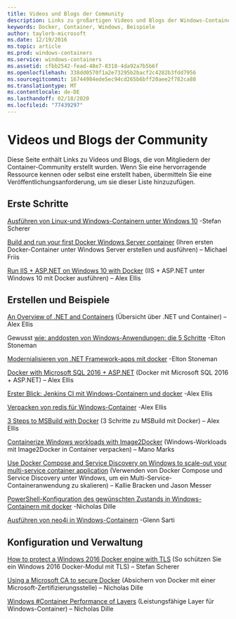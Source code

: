 ```yaml
---
title: Videos und Blogs der Community
description: Links zu großartigen Videos und Blogs der Windows-Container-Community
keywords: Docker, Container, Windows, Beispiele
author: taylorb-microsoft
ms.date: 12/19/2016
ms.topic: article
ms.prod: windows-containers
ms.service: windows-containers
ms.assetid: cfbb2542-fead-48e7-8318-4da92a7b5b6f
ms.openlocfilehash: 338dd0570f1a2e73295b2bacf2c4282b3fdd7956
ms.sourcegitcommit: 16744984ede5ec94cd265b6bff20aee2f782ca88
ms.translationtype: MT
ms.contentlocale: de-DE
ms.lasthandoff: 02/18/2020
ms.locfileid: "77439297"
---
```

# <a name="community-videos-and-blogs"></a>Videos und Blogs der Community

Diese Seite enthält Links zu Videos und Blogs, die von Mitgliedern der Container-Community erstellt wurden.  Wenn Sie eine hervorragende Ressource kennen oder selbst eine erstellt haben, übermitteln Sie eine Veröffentlichungsanforderung, um sie dieser Liste hinzuzufügen.

## <a name="getting-started"></a>Erste Schritte

[Ausführen von Linux-und Windows-Containern unter Windows 10](https://stefanscherer.github.io/run-linux-and-windows-containers-on-windows-10/) -Stefan Scherer

[Build and run your first Docker Windows Server container](https://blog.docker.com/2016/09/build-your-first-docker-windows-server-container/) (Ihren ersten Docker-Container unter Windows Server erstellen und ausführen) – Michael Friis

[Run IIS + ASP.NET on Windows 10 with Docker](https://blog.alexellis.io/run-iis-asp-net-on-windows-10-with-docker/) (IIS + ASP.NET unter Windows 10 mit Docker ausführen) – Alex Ellis

## <a name="building-and-examples"></a>Erstellen und Beispiele

[An Overview of .NET and Containers](https://blog.alexellis.io/docker-dotnet-containers/) (Übersicht über .NET und Container) – Alex Ellis

Gewusst [wie: anddosten von Windows-Anwendungen: die 5 Schritte](https://blog.sixeyed.com/how-to-dockerize-windows-applications/) -Elton Stoneman

[Modernialisieren von .NET Framework-apps mit docker](https://www.pluralsight.com/courses/modernizing-dotnet-framework-apps-docker?clickid=UVL20JTFpzK6UDSX5n1b5zmyUkgWUPWOz3Pjwg0&irgwc=1&mpid=1197078&utm_source=impactradius&utm_medium=digital_affiliate&utm_campaign=1197078&aid=7010a000001xAKZAA2) -Elton Stoneman

[Docker with Microsoft SQL 2016 + ASP.NET](https://blog.alexellis.io/docker-does-sql2016-aspnet/) (Docker mit Microsoft SQL 2016 + ASP.NET) – Alex Ellis

[Erster Blick: Jenkins CI mit Windows-Containern und docker](https://blog.alexellis.io/continuous-integration-docker-windows-containers/) -Alex Ellis

[Verpacken von redis für Windows-Container](https://blog.alexellis.io/packaging-windows-containers/) -Alex Ellis

[3 Steps to MSBuild with Docker](https://blog.alexellis.io/3-steps-to-msbuild-with-docker/) (3 Schritte zu MSBuild mit Docker) – Alex Ellis

[Containerize Windows workloads with Image2Docker](https://blog.docker.com/2016/10/containerize-windows-workloads-image2docker/) (Windows-Workloads mit Image2Docker in Container verpacken) – Mano Marks

[Use Docker Compose and Service Discovery on Windows to scale-out your multi-service container application](https://techcommunity.microsoft.com/t5/Containers/Use-Docker-Compose-and-Service-Discovery-on-Windows-to-scale-out/ba-p/382312) (Verwenden von Docker Compose und Service Discovery unter Windows, um ein Multi-Service-Containeranwendung zu skalieren) – Kallie Bracken und Jason Messer

[PowerShell-Konfiguration des gewünschten Zustands in Windows-Containern mit docker](https://dille.name/blog/2016/06/17/powershell-desired-state-configuration-psdsc-in-windows-containers-using-docker/) -Nicholas Dille

[Ausführen von neo4j in Windows-Containern](https://glennsarti.github.io/blog/neo4j-nano-containers) -Glenn Sarti

## <a name="configuration-and-managment"></a>Konfiguration und Verwaltung

[How to protect a Windows 2016 Docker engine with TLS](https://stefanscherer.github.io/protecting-a-windows-2016-docker-engine-with-tls/) (So schützen Sie ein Windows 2016 Docker-Modul mit TLS) – Stefan Scherer

[Using a Microsoft CA to secure Docker](https://dille.name/blog/2016/11/08/using-a-microsoft-ca-to-secure-docker/) (Absichern von Docker mit einer Microsoft-Zertifizierungsstelle) – Nicholas Dille 

[Windows #Container Performance of Layers](https://dille.name/blog/2017/01/13/windows-container-performance-of-layers/) (Leistungsfähige Layer für Windows-Container) – Nicholas Dille
